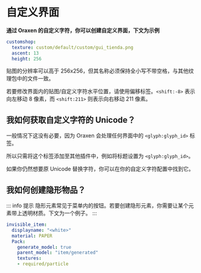 # 自定义界面

**通过 Oraxen 的自定义字符，你可以创建自定义界面，下文为示例**

```YAML
customshop:
  texture: custom/default/custom/gui_tienda.png
  ascent: 13
  height: 256
```

贴图的分辨率可以高于 256x256，但其名称必须保持全小写不带空格，与其他纹理包中的文件一致。

若要修改界面内的贴图/自定义字符水平位置，请使用偏移标签。`<shift:-8>` 表示向左移动 8 像素，而 `<shift:211>` 则表示向右移动 211 像素。

## 我如何获取自定义字符的 Unicode？

一般情况下这没有必要，因为 Oraxen 会处理任何界面中的 `<glyph:glyph_id>` 标签。

所以只需将这个标签添加至其他插件中，例如将标题设置为 `<glyph:glyph_id>`。

如果你仍然想要原 Unicode 替换字符，你可以在你的自定义字符配置中找到它。

## 我如何创建隐形物品？

::: info 提示
隐形元素常见于菜单内的按钮。若要创建隐形元素，你需要让某个元素带上透明材质。下文为一个例子。
:::

```YAML
invisible_item:
  displayname: "<white>"
  material: PAPER
  Pack:
    generate_model: true
    parent_model: "item/generated"
    textures:
    - required/particle
```